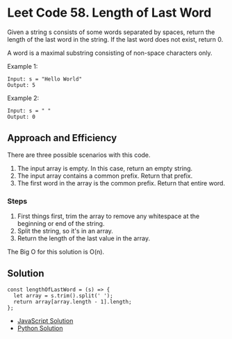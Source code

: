 # Leet Code 58. Length of Last Word
Given a string s consists of some words separated by spaces, return the length of the last word in the string. If the last word does not exist, return 0.

A word is a maximal substring consisting of non-space characters only.

Example 1:
```
Input: s = "Hello World"
Output: 5
```
Example 2:
```
Input: s = " "
Output: 0
```
 
## Approach and Efficiency
There are three possible scenarios with this code.
1. The input array is empty. In this case, return an empty string.
1. The input array contains a common prefix. Return that prefix.
1. The first word in the array is the common prefix. Return that entire word. 

### Steps
1. First things first, trim the array to remove any whitespace at the beginning or end of the string.
1. Split the string, so it's in an array.
1. Return the length of the last value in the array.

The Big O for this solution is O(n).
## Solution
```
const lengthOfLastWord = (s) => {
  let array = s.trim().split(' ');
  return array[array.length - 1].length;
};
```
- [JavaScript Solution](./lengthOfLastWord.js)
- [Python Solution](../../../python/code_challenges/strings/length_of_last_word/README.md)